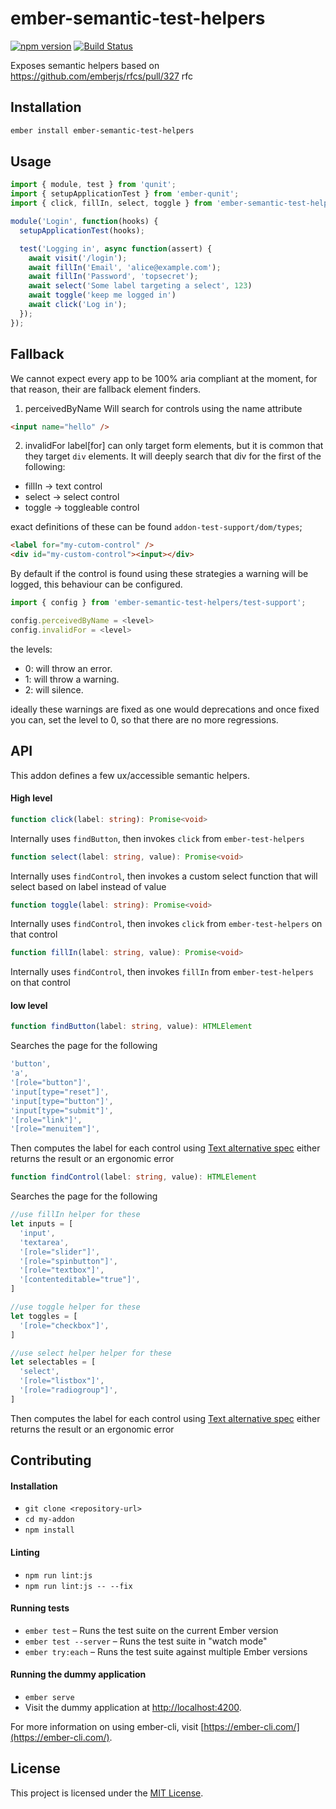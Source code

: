 # ember-semantic-test-helpers

[![npm version](https://badge.fury.io/js/ember-semantic-test-helpers.svg)](https://www.npmjs.com/package/ember-semantic-test-helpers)
[![Build Status](https://travis-ci.org/tradegecko/ember-semantic-test-helpers.svg?branch=master)](https://travis-ci.org/tradegecko/ember-semantic-test-helpers)


Exposes semantic helpers based on https://github.com/emberjs/rfcs/pull/327 rfc

Installation
------------------------------------------------------------------------------
```bash
ember install ember-semantic-test-helpers
```


Usage
------------------------------------------------------------------------------

```js
import { module, test } from 'qunit';
import { setupApplicationTest } from 'ember-qunit';
import { click, fillIn, select, toggle } from 'ember-semantic-test-helpers/test-support';

module('Login', function(hooks) {
  setupApplicationTest(hooks);

  test('Logging in', async function(assert) {
    await visit('/login');
    await fillIn('Email', 'alice@example.com');
    await fillIn('Password', 'topsecret');
    await select('Some label targeting a select', 123)
    await toggle('keep me logged in')
    await click('Log in');
  });
});
```

Fallback
------------------------------------------------------------------------------
We cannot expect every app to be 100% aria compliant at the moment, for that reason,
their are fallback element finders.


1. perceivedByName
Will search for controls using the name attribute
```html
<input name="hello" />
```
2. invalidFor
label[for] can only target form elements, but it is common that they target `div` elements.
It will deeply search that div for the first of the following:

- fillIn -> text control
- select -> select control
- toggle -> toggleable control

exact definitions of these can be found `addon-test-support/dom/types`;

```html
<label for="my-cutom-control" />
<div id="my-custom-control"><input></div>
```

By default if the control is found using these strategies a warning will be logged,
this behaviour can be configured.

```js
import { config } from 'ember-semantic-test-helpers/test-support';

config.perceivedByName = <level>
config.invalidFor = <level>
```

the levels:
- 0: will throw an error.
- 1: will throw a warning.
- 2: will silence.

ideally these warnings are fixed as one would deprecations and once fixed you can,
set the level to 0, so that there are no more regressions.

API
------------------------------------------------------------------------------

This addon defines a few ux/accessible semantic helpers.

#### High level
```ts
function click(label: string): Promise<void>
```
Internally uses `findButton`, then invokes `click` from `ember-test-helpers`

```ts
function select(label: string, value): Promise<void>
```
Internally uses `findControl`, then invokes a custom select function that will select based on label instead of value

```ts
function toggle(label: string): Promise<void>
```
Internally uses `findControl`, then invokes `click` from `ember-test-helpers` on that control

```ts
function fillIn(label: string, value): Promise<void>
```

Internally uses `findControl`, then invokes `fillIn` from `ember-test-helpers` on that control

#### low level
```ts
function findButton(label: string, value): HTMLElement
```
Searches the page for the following

```js
'button',
'a',
'[role="button"]',
'input[type="reset"]',
'input[type="button"]',
'input[type="submit"]',
'[role="link"]',
'[role="menuitem"]',
```
Then computes the label for each control using [Text alternative spec](https://www.w3.org/TR/accname-1.1/#mapping_additional_nd_te) either returns the result or an ergonomic error

```ts
function findControl(label: string, value): HTMLElement
```

Searches the page for the following
```js
//use fillIn helper for these
let inputs = [
  'input',
  'textarea',
  '[role="slider"]',
  '[role="spinbutton"]',
  '[role="textbox"]',
  '[contenteditable="true"]',
]

//use toggle helper for these
let toggles = [
  '[role="checkbox"]',
]

//use select helper helper for these
let selectables = [
  'select',
  '[role="listbox"]',
  '[role="radiogroup"]',
]
```

Then computes the label for each control using [Text alternative spec](https://www.w3.org/TR/accname-1.1/#mapping_additional_nd_te) either returns the result or an ergonomic error


Contributing
------------------------------------------------------------------------------

#### Installation

* `git clone <repository-url>`
* `cd my-addon`
* `npm install`

#### Linting

* `npm run lint:js`
* `npm run lint:js -- --fix`

#### Running tests

* `ember test` – Runs the test suite on the current Ember version
* `ember test --server` – Runs the test suite in "watch mode"
* `ember try:each` – Runs the test suite against multiple Ember versions

#### Running the dummy application

* `ember serve`
* Visit the dummy application at [http://localhost:4200](http://localhost:4200).

For more information on using ember-cli, visit [https://ember-cli.com/](https://ember-cli.com/).

License
------------------------------------------------------------------------------

This project is licensed under the [MIT License](LICENSE.md).
